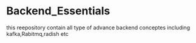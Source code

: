 # Backend_Essentials
this reepository contain all type of advance backend conceptes including kafka,Rabitmq,radish etc

